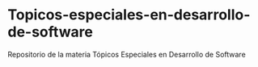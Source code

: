 # Topicos-especiales-en-desarrollo-de-software
Repositorio de la materia Tópicos Especiales en Desarrollo de Software
